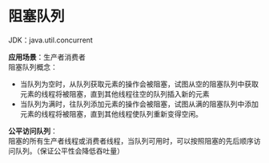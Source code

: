 # 阻塞队列
JDK：java.util.concurrent

**应用场景**：生产者消费者<br>
阻塞队列概念：<br>
  * 当队列为空时，从队列获取元素的操作会被阻塞，试图从空的阻塞队列中获取元素的线程将被阻塞，直到其他线程往空的队列插入新的元素<br>
  * 当队列为满时，往队列添加元素的操作会被阻塞，试图从满的阻塞队列中添加元素的线程将被阻塞，直到其他线程使队列重新变得空闲。<br>

**公平访问队列**：<br>
阻塞的所有生产者线程或消费者线程，当队列可用时，可以按照阻塞的先后顺序访问队列。（保证公平性会降低吞吐量）
